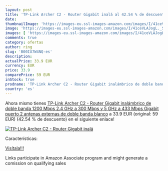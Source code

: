 ```yaml
---
layout: post
title: 'TP-Link Archer C2 - Router Gigabit inalá al 42.54 % de descuento'
date: 
thumbnailImage: 'https://images-eu.ssl-images-amazon.com/images/I/41ceVLAJogL._SL200_.jpg'
image: 'https://images-eu.ssl-images-amazon.com/images/I/41ceVLAJogL._SL200_.jpg'
images: [ 'https://images-eu.ssl-images-amazon.com/images/I/41ceVLAJogL._SL200_.jpg' ]
comments: true
category: ofertas
author: ring
slug: 'B00IU7W4NQ-es'
description:
actualPrice: 33.9 EUR
currency: EUR
price: 33.9
comparePrice: 59 EUR
inStock: true
prodname: 'TP-Link Archer C2 - Router Gigabit inalámbrico de doble banda  1200 Mbps  2.4 GHz a 300 Mbps y 5 GHz a 433 Mbps  Gigabit puerto  2 antenas externas de doble banda  blanco'
country: 'es'
---
```


Ahora mismo tienes [TP-Link Archer C2 - Router Gigabit inalámbrico de doble banda  1200 Mbps  2.4 GHz a 300 Mbps y 5 GHz a 433 Mbps  Gigabit puerto  2 antenas externas de doble banda  blanco](https://www.amazon.es/dp/B00IU7W4NQ/?tag=tolees-21) a 33.9 EUR (original: 59 EUR) (42.54 %  de descuento) en el siguiente enlace!

[![TP-Link Archer C2 - Router Gigabit inalá](https://images-eu.ssl-images-amazon.com/images/I/41ceVLAJogL._SL200_.jpg)](https://www.amazon.es/dp/B00IU7W4NQ/?tag=tolees-21)

Características:


[Visítala!!!](https://www.amazon.es/dp/B00IU7W4NQ/?tag=tolees-21)

Links participate in Amazon Associate program and might generate a comission on qualifying sales
